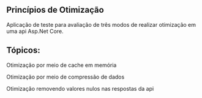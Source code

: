 ## Princípios de Otimização
Aplicação de teste para avaliação de três modos de realizar otimização em uma api Asp.Net Core.

## Tópicos:

Otimização por meio de cache em memória

Otimização por meio de compressão de dados

Otimização removendo valores nulos nas respostas da api
